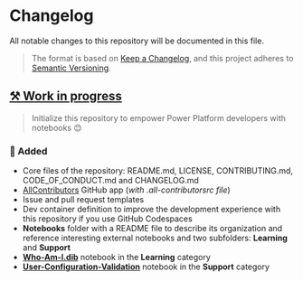 # Changelog

All notable changes to this repository will be documented in this file.

> The format is based on [Keep a Changelog](https://keepachangelog.com/en/), and this project adheres to [Semantic Versioning](https://semver.org/spec/v2.0.0.html).

## [⚒ Work in progress]

<!-- ### 🔨 Fixed

- ...

### 🚀 Added

- ...

### 🤖 Changed

- ...

### ❌ Deleted

- ...

## [0.1.0] - 2022-07-26-->

> Initialize this repository to empower Power Platform developers with notebooks 😊

### 🚀 Added

- Core files of the repository: README.md, LICENSE, CONTRIBUTING.md, CODE_OF_CONDUCT.md and CHANGELOG.md
- [AllContributors](https://allcontributors.org/) GitHub app (*with .all-contributorsrc file*)
- Issue and pull request templates
- Dev container definition to improve the development experience with this repository if you use GitHub Codespaces
- **Notebooks** folder with a README file to describe its organization and reference interesting external notebooks and two subfolders: **Learning** and **Support**
- [**Who-Am-I.dib**](Notebooks/Learning/Who-Am-I.dib) notebook in the **Learning** category
- [**User-Configuration-Validation**](Notebooks/Support/User-Configuration-Validation.dib) notebook in the **Support** category

[⚒ Work in progress]: https://github.com/rpothin/Power-Platform-Notebooks
